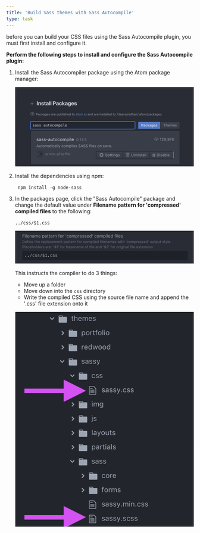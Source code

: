 ```yaml
---
title: 'Build Sass themes with Sass Autocompile'
type: task
---
```

before you can build your CSS files using the Sass Autocompile plugin, you must first install and configure it.

**Perform the following steps to install and configure the Sass Autocompile plugin:**

1. Install the Sass Autocompiler package using the Atom package manager:

	![](/assets/img/sassAutocompilePackageInstall.png)

2. Install the dependencies using npm:

		npm install -g node-sass

3. In the packages page, click the "Sass Autocompile" package and change the default value under **Filename pattern for 'compressed' compiled files** to the following:

	```
	../css/$1.css
	```

	![](/assets/img/sassAutocompilePath.png)

	This instructs the compiler to do 3 things:

	* Move up a folder
	* Move down into the `css` directory
	* Write the compiled CSS using the source file name and append the '.css' file extension onto it

	![](/assets/img/sassAutocompileLocations.png)

	<!-- ```
	/sass/
	↳main.scss		<sass code written here>

	<...>

	/css/
	↳main.css		<compiles here>
	``` -->
